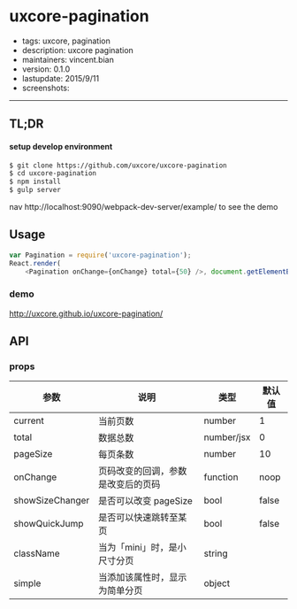 # uxcore-pagination

- tags: uxcore, pagination
- description: uxcore pagination
- maintainers: vincent.bian
- version: 0.1.0
- lastupdate: 2015/9/11
- screenshots:

---

## TL;DR

#### setup develop environment

```sh
$ git clone https://github.com/uxcore/uxcore-pagination
$ cd uxcore-pagination
$ npm install
$ gulp server
```
nav http://localhost:9090/webpack-dev-server/example/ to see the demo

## Usage

```js
var Pagination = require('uxcore-pagination');
React.render(
	<Pagination onChange={onChange} total={50} />, document.getElementById('target'));
```

### demo
http://uxcore.github.io/uxcore-pagination/

## API

### props

|参数|说明|类型|默认值|
|---|----|---|------|
|current|当前页数|number|1|
|total|数据总数|number/jsx|0|
|pageSize|每页条数|number|10|
|onChange|页码改变的回调，参数是改变后的页码|function|noop|
|showSizeChanger|是否可以改变 pageSize|bool|false|
|showQuickJump|是否可以快速跳转至某页|bool|false|
|className|当为「mini」时，是小尺寸分页|string||
|simple|当添加该属性时，显示为简单分页|object||
